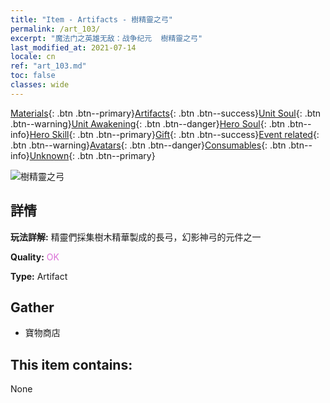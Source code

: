 ```yaml
---
title: "Item - Artifacts - 樹精靈之弓"
permalink: /art_103/
excerpt: "魔法门之英雄无敌：战争纪元  樹精靈之弓"
last_modified_at: 2021-07-14
locale: cn
ref: "art_103.md"
toc: false
classes: wide
---
```

 [Materials](/ItemsCN/){: .btn .btn--primary}[Artifacts](/ItemsCN/Artifacts/){: .btn .btn--success}[Unit Soul](/ItemsCN/UnitSoul/){: .btn .btn--warning}[Unit Awakening](/ItemsCN/UnitAwakening/){: .btn .btn--danger}[Hero Soul](/ItemsCN/HeroSoul/){: .btn .btn--info}[Hero Skill](/ItemsCN/HeroSkill/){: .btn .btn--primary}[Gift](/ItemsCN/Gift/){: .btn .btn--success}[Event related](/ItemsCN/Events/){: .btn .btn--warning}[Avatars](/ItemsCN/Avatars/){: .btn .btn--danger}[Consumables](/ItemsCN/Consumables/){: .btn .btn--info}[Unknown](/ItemsCN/Unknown/){: .btn .btn--primary}

 ![樹精靈之弓](/images/t/artifact_40101.png)

## 詳情
 **玩法詳解:** 精靈們採集樹木精華製成的長弓，幻影神弓的元件之一

 **Quality:** <span style="color: #DA70D6">OK</span>

 **Type:** Artifact

## Gather

*    寶物商店 

## This item contains:

  None

